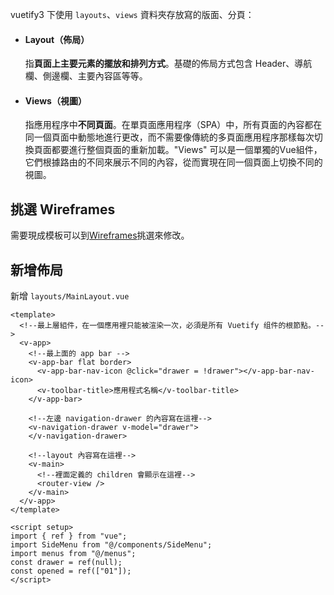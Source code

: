 vuetify3 下使用 `layouts`、`views` 資料夾存放寫的版面、分頁：  
- #### **Layout（佈局）** 
  指**頁面上主要元素的擺放和排列方式**。基礎的佈局方式包含 Header、導航欄、側邊欄、主要內容區等等。
- #### **Views（視圖）** 
  指應用程序中**不同頁面**。在單頁面應用程序（SPA）中，所有頁面的內容都在同一個頁面中動態地進行更改，而不需要像傳統的多頁面應用程序那樣每次切換頁面都要進行整個頁面的重新加載。"Views" 可以是一個單獨的Vue組件，它們根據路由的不同來展示不同的內容，從而實現在同一個頁面上切換不同的視圖。

## 挑選 Wireframes
需要現成模板可以到[Wireframes](https://vuetifyjs.com/en/getting-started/wireframes/)挑選來修改。

## 新增佈局
新增 `layouts/MainLayout.vue`
```vue
<template>
  <!--最上層組件，在一個應用裡只能被渲染一次，必須是所有 Vuetify 组件的根節點。-->
  <v-app>
    <!--最上面的 app bar -->
    <v-app-bar flat border>
      <v-app-bar-nav-icon @click="drawer = !drawer"></v-app-bar-nav-icon>
      <v-toolbar-title>應用程式名稱</v-toolbar-title>
    </v-app-bar>

    <!--左邊 navigation-drawer 的內容寫在這裡-->
    <v-navigation-drawer v-model="drawer">
    </v-navigation-drawer>

    <!--layout 內容寫在這裡-->
    <v-main>
      <!--裡面定義的 children 會顯示在這裡-->
      <router-view />
    </v-main>
  </v-app>
</template>

<script setup>
import { ref } from "vue";
import SideMenu from "@/components/SideMenu";
import menus from "@/menus";
const drawer = ref(null);
const opened = ref(["01"]);
</script>
```
